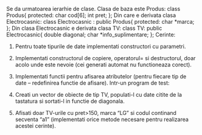 Se da urmatoarea ierarhie de clase. Clasa de baza este Produs:
class Produs{
protected: 
   char cod[6];
   int pret;
};
Din care e derivata clasa Electrocasnic:
class Electrocasnic : public Produs{
protected:
    char *marca;
};
Din clasa Electrocasnic e derivata clasa TV:
class TV: public Electrocasnic{
     double diagonal;
     char *info_suplimentare;
};
Cerinte:
1.	Pentru toate tipurile de date implementati constructori cu parametri.
2.	Implementati constructorul de copiere, operatorul= si destructorul, doar acolo unde este nevoie (cei generati automat nu functioneaza corect).
3.	Implementati functii pentru afisarea atributelor (pentru fiecare tip de date – redefinirea functie de afisare).
Intr-un program de test: 

4.	Creati un vector de obiecte de tip TV, populati-l cu date citite de la tastatura si sortati-l in functie de diagonala.
5.	Afisati doar TV-urile cu pret>150, marca “LG” si codul continand secventa “a1” (implementati orice metode necesare pentru realizarea acestei cerinte).
